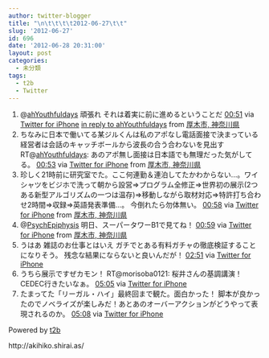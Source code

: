 ```yaml
---
author: twitter-blogger
title: "\n\t\t\t\t2012-06-27\t\t"
slug: '2012-06-27'
id: 696
date: '2012-06-28 20:31:00'
layout: post
categories:
  - 未分類
tags:
  - t2b
  - Twitter
---
```


<div xmlns:georss="http://www.georss.org/georss">

1.  <span><span>@[ahYouthfuldays](http://twitter.com/ahYouthfuldays "ahYouthfuldays") 頑張れ それは着実に前に進めるということだ</span> <span>[<span>00:51</span>](http://twitter.com/o_ob/status/217948310412079104) <span>via [Twitter for iPhone](http://twitter.com/download/iphone)</span> [in reply to ahYouthfuldays](http://twitter.com/ahYouthfuldays/status/217914908296224768) from [厚木市, 神奈川県<span></span>](http://maps.google.com/maps?q=35.48636346,139.34091674)</span></span>
2.  <span><span>ちなみに日本で働いてる某ジルくんは私のアポなし電話面接で決まっている 経営者は会話のキャッチボールから波長の合う合わないを見出す RT@[ahYouthfuldays](http://twitter.com/ahYouthfuldays "ahYouthfuldays"): あのアポ無し面接は日本語でも無理だった気がしてる。</span> <span>[<span>00:53</span>](http://twitter.com/o_ob/status/217948650050035712) <span>via [Twitter for iPhone](http://twitter.com/download/iphone)</span> from [厚木市, 神奈川県<span></span>](http://maps.google.com/maps?q=35.48615287,139.34106745)</span></span>
3.  <span><span>珍しく21時前に研究室でた。ここ何連勤＆連泊してたかわからない...。ワイシャツをビジホで洗って朝から設営⇒プログラム全修正⇒世界初の展示(2つある新型アルゴリズムの一つは温存)⇒移動しながら取材対応⇒特許打ち合わせ2時間⇒収録⇒英語発表準備...。 今倒れたら勿体無い。</span> <span>[<span>00:58</span>](http://twitter.com/o_ob/status/217949966969217024) <span>via [Twitter for iPhone](http://twitter.com/download/iphone)</span> from [厚木市, 神奈川県<span></span>](http://maps.google.com/maps?q=35.48613757,139.34103065)</span></span>
4.  <span><span>@[PsychEpiphysis](http://twitter.com/PsychEpiphysis "PsychEpiphysis") 明日、スーパータワーB1で見てね！</span> <span>[<span>00:59</span>](http://twitter.com/o_ob/status/217950176420179968) <span>via [Twitter for iPhone](http://twitter.com/download/iphone)</span> from [厚木市, 神奈川県<span></span>](http://maps.google.com/maps?q=35.48619343,139.34117868)</span></span>
5.  <span><span>うはあ 雑誌のお仕事とはいえ ガチでとある有料ガチャの徹底検証することになりそう。 残念な結果にならないと良いんだが！</span> <span>[<span>02:51</span>](http://twitter.com/o_ob/status/217978355386032129) <span>via [Twitter for iPhone](http://twitter.com/download/iphone)</span></span></span>
6.  <span><span>うちら展示ですぜカモン！ RT@morisoba0121: 桜井さんの基調講演！CEDEC行きたいなぁ。</span> <span>[<span>05:05</span>](http://twitter.com/o_ob/status/218012191738171393) <span>via [Twitter for iPhone](http://twitter.com/download/iphone)</span></span></span>
7.  <span><span>たまってた「リーガル・ハイ」最終回まで観た。面白かった！ 脚本が良かったのでノベライズが楽しみだ！あとあのオーバーアクションがどうやって表現されるのか。</span> <span>[<span>05:08</span>](http://twitter.com/o_ob/status/218012833051443201) <span>via [Twitter for iPhone](http://twitter.com/download/iphone)</span></span></span>

</div>

Powered by [t2b](http://t2b.utilz.jp/)

<div>http://akihiko.shirai.as/</div>